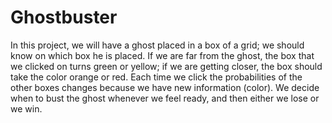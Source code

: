 # Ghostbuster
In this project, we will have a ghost placed in a box of a grid; we should know on which box he is placed. If we are far from the ghost, the box that we clicked on turns green or yellow; if we are getting closer, the box should take the color orange or red. Each time we click the probabilities of the other boxes changes because we have new information (color). We decide when to bust the ghost whenever we feel ready, and then either we lose or we win.
